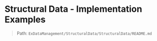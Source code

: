 # Structural Data - Implementation Examples

> Path: `ExDataManagement/StructuralData/StructuralData/README.md`
